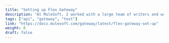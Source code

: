 ```yaml
---
title: "Setting up Flex Gateway"
description: "At MuleSoft, I worked with a large team of writers and was able to develop my collaboration skills. I was assigned to document a new API Gateway with another writer. There was a lot of content to cover, so while we worked together to outline what content was needed and how to organize it, we split the writing tasks between the two of us. After writing we reviewed each other’s content and approved open PRs so the content could be merged. It was nice to have a different perspective and it helped me to grow as a writer and team member."
tags: ["api", "gateway", "test"]
link: "https://docs.mulesoft.com/gateway/latest/flex-gateway-set-up"
weight: 8
draft: false
---
```

